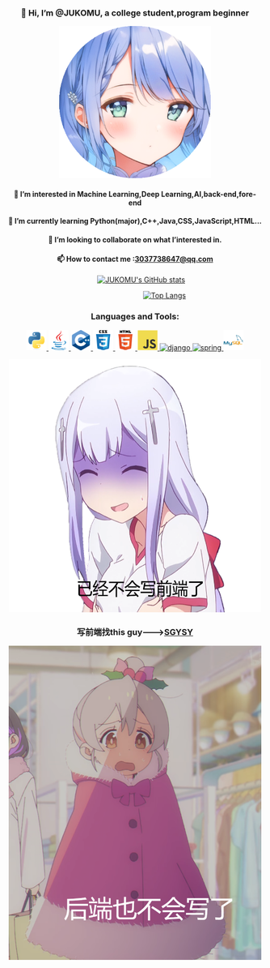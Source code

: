 <div align=center>
 <div>
  
 ### 👋 Hi, I’m @JUKOMU, a college student,program beginner
  
</div>
<div>
<img src="https://github.com/JUKOMU/JUKOMU/blob/main/IMG/2.png" width="300px" height="300px">
</div>
<div>
 
#### 👀 I’m interested in Machine Learning,Deep Learning,AI,back-end,fore-end
#### 🌱 I’m currently learning Python(major),C++,Java,CSS,JavaScript,HTML...
#### 💞️ I’m looking to collaborate on what I’interested in.
#### 📫 How to contact me :3037738647@qq.com

 </div>
</div>
 
<p></p>
<p>

&nbsp;&nbsp;&nbsp;&nbsp;&nbsp;&nbsp;&nbsp;&nbsp;&nbsp;&nbsp;&nbsp;&nbsp;&nbsp;&nbsp;&nbsp;&nbsp;&nbsp;&nbsp;&nbsp;&nbsp;&nbsp;&nbsp;&nbsp;&nbsp;&nbsp;&nbsp;&nbsp;&nbsp;&nbsp;&nbsp;&nbsp;&nbsp;&nbsp;&nbsp;&nbsp;&nbsp;&nbsp;&nbsp;&nbsp;&nbsp;&nbsp;&nbsp;&nbsp;&nbsp;       [![JUKOMU's GitHub stats](https://github-readme-stats.vercel.app/api?username=jukomu&show_icons=true&theme=dracula)](https://github.com/anuraghazra/github-readme-stats)

 </p>
 <p>
 
&nbsp;&nbsp;&nbsp;&nbsp;&nbsp;&nbsp;&nbsp;&nbsp;&nbsp;&nbsp;&nbsp;&nbsp;&nbsp;&nbsp;&nbsp;&nbsp;&nbsp;&nbsp;&nbsp;&nbsp;&nbsp;&nbsp;&nbsp;&nbsp;&nbsp;&nbsp;&nbsp;&nbsp;&nbsp;&nbsp;&nbsp;&nbsp;&nbsp;&nbsp;&nbsp;&nbsp;&nbsp;&nbsp;&nbsp;&nbsp;&nbsp;&nbsp;&nbsp;&nbsp;&nbsp;&nbsp;&nbsp;&nbsp;&nbsp;&nbsp;&nbsp;&nbsp;&nbsp;&nbsp;&nbsp;&nbsp;&nbsp;&nbsp;&nbsp;&nbsp;&nbsp;&nbsp;&nbsp;&nbsp;&nbsp;&nbsp;&nbsp;        [![Top Langs](https://github-readme-stats.vercel.app/api/top-langs/?username=jukomu)](https://github.com/anuraghazra/github-readme-stats)

  </p>
<h3 align="center">Languages and Tools:</h3>
<p align="center"> 
 <a href="https://www.python.org" target="_blank" rel="noreferrer"> <img src="https://raw.githubusercontent.com/devicons/devicon/master/icons/python/python-original.svg" alt="python" width="40" height="40"/> </a>
 <a href="https://www.java.com" target="_blank" rel="noreferrer"> <img src="https://raw.githubusercontent.com/devicons/devicon/master/icons/java/java-original.svg" alt="java" width="40" height="40"/> </a>
 <a href="https://www.w3schools.com/cpp/" target="_blank" rel="noreferrer"> <img src="https://raw.githubusercontent.com/devicons/devicon/master/icons/cplusplus/cplusplus-original.svg" alt="cplusplus" width="40" height="40"/> </a> 
 <a href="https://www.w3schools.com/css/" target="_blank" rel="noreferrer"> <img src="https://raw.githubusercontent.com/devicons/devicon/master/icons/css3/css3-original-wordmark.svg" alt="css3" width="40" height="40"/> </a> 
 <a href="https://www.w3.org/html/" target="_blank" rel="noreferrer"> <img src="https://raw.githubusercontent.com/devicons/devicon/master/icons/html5/html5-original-wordmark.svg" alt="html5" width="40" height="40"/> </a> 
 <a href="https://developer.mozilla.org/en-US/docs/Web/JavaScript" target="_blank" rel="noreferrer"> <img src="https://raw.githubusercontent.com/devicons/devicon/master/icons/javascript/javascript-original.svg" alt="javascript" width="40" height="40"/> </a>
  <a href="https://www.djangoproject.com/" target="_blank" rel="noreferrer"> <img src="https://cdn.worldvectorlogo.com/logos/django.svg" alt="django" width="40" height="40"/> </a>
  <a href="https://spring.io/" target="_blank" rel="noreferrer"> <img src="https://www.vectorlogo.zone/logos/springio/springio-icon.svg" alt="spring" width="40" height="40"/> </a> 
 <a href="https://www.mysql.com/" target="_blank" rel="noreferrer"> <img src="https://raw.githubusercontent.com/devicons/devicon/master/icons/mysql/mysql-original-wordmark.svg" alt="mysql" width="40" height="40"/> </a>
  </p>
  <div align=center>
<img src="https://github.com/JUKOMU/JUKOMU/blob/main/IMG/541431167395903722.png" width="500px" height="500px">
</div>

<h3 align="center" font-size="20px"> 
写前端找this guy———><a href="https://github.com/SGYSY">SGYSY</a>

</h3>

<div align=center>
<img src="https://github.com/JUKOMU/JUKOMU/blob/main/IMG/%E5%90%8E%E7%AB%AF%E4%B9%9F%E4%B8%8D%E4%BC%9A%E5%86%99%E4%BA%86.png" width="500px">
</div>
<!---
JUKOMU/JUKOMU is a ✨ special ✨ repository because its `README.md` (this file) appears on your GitHub profile.
You can click the Preview link to take a look at your changes.
--->
